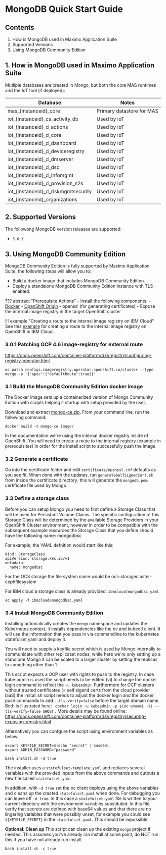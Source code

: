 # MongoDB Quick Start Guide

## Contents
1. How is MongoDB used in Maximo Application Suite
2. Supported Versions
3. Using MongoDB Community Edition

## 1. How is MongoDB used in Maximo Application Suite

Mutliple databases are created in Mongo, but both the core MAS runtimes and the IoT tool (if deployed):

| Database                            | Notes                      |
| ----------------------------------- | -------------------------- |
| mas_{instanceid}_core               | Primary datastore for MAS  |
| iot_{instanceid}_cs_activity_db     | Used by IoT                |
| iot_{instanceid}_d_actions          | Used by IoT                |
| iot_{instanceid}_d_core             | Used by IoT                |
| iot_{instanceid}_d_dashboard        | Used by IoT                |
| iot_{instanceid}_d_deviceregistry   | Used by IoT                |
| iot_{instanceid}_d_dmserver         | Used by IoT                |
| iot_{instanceid}_d_dsc              | Used by IoT                |
| iot_{instanceid}_d_infomgmt         | Used by IoT                |
| iot_{instanceid}_d_provision_s2s    | Used by IoT                |
| iot_{instanceid}_d_riskmgmtsecurity | Used by IoT                |
| iot_{instanceid}_organizations      | Used by IoT                |


## 2. Supported Versions

The followong MongoDB version releases are supported:
- `3.6.X`

## 3. Using MongoDB Community Edition
MongoDB Community Edition is fully supported by Maximo Application Suite, the following steps will allow you to:

- Build a docker image that includes MongoDB Community Edition.
- Deploy a standalone MongoDB Community Edition instance with TLS enabled.


??? abstract "Prerequisite Actions"
    - Install the following components:
        - [Docker](https://www.docker.com/products/docker-desktop)
        - [OpenShift Origin](https://github.com/openshift/origin/releases)
        - openssl (for generating certificates)
    - Expose the internal image registry in the target OpenShift cluster

!!! example "Creating a route to the internal image registry on IBM Cloud"
    See this [example](https://cloud.ibm.com/docs/openshift?topic=openshift-registry#route_internal_registry) for creating a route to the internal image registry on OpenShift in IBM Cloud.
    
### 3.0.1 Patching OCP 4.6 image-registry for external route
https://docs.openshift.com/container-platform/4.6/registry/configuring-registry-operator.html

```oc patch configs.imageregistry.operator.openshift.io/cluster --type merge -p '{"spec":{"defaultRoute":true}}'```



### 3.1 Build the MongoDB Community Edition docker image

The Docker image sets up a containerized version of Mongo Community Edition with scripts helping it startup with setup provided by the user. 

Download and extract [mongo-ce.zip](mongo-ce.zip).  From your command line, run the following command:
```
docker build -t mongo-ce image/
```

In the documentation we're using the internal docker registry inside of OpenShift. You will need to create a route to the internal registry (example in prerequisites) in order for the install script to successfully push the image. 

### 3.2 Generate a certificate

Go into the certificate folder and edit `certificate/openssl.cnf` defaults as you see fit.  When done with the updates, run `generateSelfSignedCert.sh` from inside the certificate directory; this will generate the `mongodb.pem` certificate file used by Mongo.

### 3.3 Define a storage class

Before you can setup Mongo you need to first define a Storage Class that will be used for Persistant Volume Claims. The specific configuration of this Storage Class will be determined by the available Storage Providers in your OpenShift Cluster environment, however in order to be compatible with the subsequent example resources the Storage Class that you define should have the following name: mongodbsc

For example, the YAML defnition would start like this:

```
kind: StorageClass
apiVersion: storage.k8s.io/v1
metadata:
  name: mongodbsc
```
For the OCS storage the file system name would be ocs-storagecluster-cephfilesystem


For IBM cloud a storage class is already provided: `ibmcloud/mongodbsc.yaml`

```
oc apply -f ibmcloud/mongodbsc.yaml
```

### 3.4 Install MongoDB Community Edition

Installing automatically creates the `mongo` namespace and updates the Kubernetes context. It installs dependencies like the oc and kubectl client. It will use the information that you pass in via commandline to the kubernetes statefulset yaml and deploy it.

You will need to supply a keyfile secret which is used by Mongo internally to communicate with other replicaset nodes, while here we're only setting up a standlone Mongo it can be scaled to a larger cluster by setting the replicas to something other than 1. 

This script expects a OCP user with rights to push to the registry. In case kube:admin is used the script needs to be edited (vi) to change the docker login command to reflect the `-u kubeadmin`. 
Furthermore for OCP clusters without trusted certificates (= self sigend certs from the cloud provider IaaS) the install.sh script needs to adjust the docker login and the docker push commands to add  `--tls-verify=false` before the target domain name. Both is illustrated here: ` docker login -u kubeadmin -p $(oc whoami -t) --tls-verify=false $HOST` . More details may be found online: https://docs.openshift.com/container-platform/4.6/registry/securing-exposing-registry.html

Alternatively you can confgure the script using environment variables as below:

```
export KEYFILE_SECRET=$(echo "secret" | base64)
export ADMIN_PASSWORD="password"

bash install.sh -d true
```

The installer uses a `statefulset-template.yaml` and replaces several variables with the provided inputs from the above commands and outputs a new file called `statefulset.yaml`

In addition, with `-d true` set the oc client deploys using the above variables and cleans up the created `statefulset.yaml` when done. For debugging you can leave off `-d true`. In this case a `statefulset.yaml` file is written to your current directory with the environment variables substituted. In this file, verify that secrets are defined with base64 values and that there are no lingering variables that were possibly unset, for example you could see `${KEYFILE_SECRET}` in the `statefulset.yaml`. This should be impossible.

**Optional: Clean up**
This script can clean up the existing `mongo` project if needed. This assumes you've already ran install at some point, do NOT run this if you have not already run install.

```
bash install.sh -c true
```
